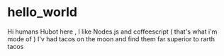 # hello_world

Hi humans
Hubot here , I like Nodes.js and coffeescript ( that's what i'm mode of ) 
I'v had tacos on the moon and find them far superior to rarth tacos 
